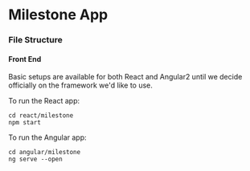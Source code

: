 # Milestone App

### File Structure
#### Front End
Basic setups are available for both React and Angular2 until we decide officially on the framework we'd like to use.

To run the React app:
```
cd react/milestone
npm start
```

To run the Angular app:
```
cd angular/milestone
ng serve --open
```
